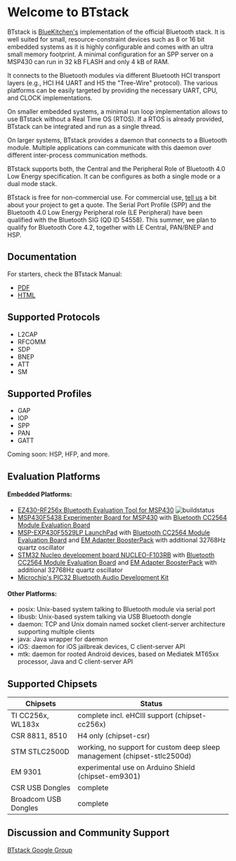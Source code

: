 # Welcome to BTstack

BTstack is [BlueKitchen's](http://bluekitchen-gmbh.com) implementation of the official Bluetooth stack. 
It is well suited for small, resource-constraint devices 
such as 8 or 16 bit embedded systems as it is highly configurable and comes with an ultra small memory footprint. 
A minimal configuration for an SPP server on a MSP430 can run in 32 kB FLASH and only 4 kB of RAM.

It connects to the Bluetooth modules via different Bluetooth HCI transport layers (e.g., HCI H4 UART and 
H5 the "Tree-Wire" protocol). The various platforms can be easily targeted by providing the necessary 
UART, CPU, and CLOCK implementations. 

On smaller embedded systems, a minimal run loop implementation allows to use BTstack without a Real Time OS (RTOS). 
If a RTOS is already provided, BTstack can be integrated and run as a single thread. 

On larger systems, BTstack provides a daemon that connects to a Bluetooth module. 
Multiple applications can communicate with this daemon over different inter-process communication methods.

BTstack supports both, the Central and the Peripheral Role of Bluetooth 4.0 Low Energy specification. 
It can be configures as both a single mode or a dual mode stack.

BTstack is free for non-commercial use. For commercial use, <a href="mailto:contact@bluekitchen-gmbh.com">tell us</a> 
a bit about your project to get a quote.
The Serial Port Profile (SPP) and the Bluetooth 4.0 Low Energy Peripheral role (LE Peripheral) have been qualified with 
the Bluetooth SIG (QD ID 54558). This summer, we plan to qualify for Bluetooth Core 4.2,
together with LE Central, PAN/BNEP and HSP.

## Documentation
For starters, check the BTstack Manual:
- [PDF](https://github.com/bluekitchen/btstack/raw/master/docs/manual/btstack-manual.pdf)
- [HTML](http://bluekitchen-gmbh.com/btstack/)

## Supported Protocols
* L2CAP            
* RFCOMM           
* SDP              
* BNEP             
* ATT              
* SM      


## Supported Profiles
* GAP              
* IOP              
* SPP              
* PAN              
* GATT             

Coming soon: HSP, HFP, and more.

## Evaluation Platforms

#### Embedded Platforms:      
* [EZ430-RF256x Bluetooth Evaluation Tool for MSP430](http://www.ti.com/tool/ez430-rf256x) ![buildstatus](https://buildbot.bluekitchen-gmbh.com/btstack/badges/badge.svg?builder=platform-ez430-rf2560)      
* [MSP430F5438 Experimenter Board for MSP430](http://www.ti.com/tool/msp-exp430f5438) with [Bluetooth CC2564 Module Evaluation Board](http://www.ti.com/tool/cc2564modnem)
* [MSP-EXP430F5529LP LaunchPad](http://www.ti.com/ww/en/launchpad/launchpads-msp430-msp-exp430f5529lp.html#tabs) with [Bluetooth CC2564 Module Evaluation Board](http://www.ti.com/tool/cc2564modnem) and [EM Adapter BoosterPack](http://www.ti.com/tool/boost-ccemadapter) with additional 32768Hz quartz oscillator   
* [STM32 Nucleo development board NUCLEO-F103RB](http://www.st.com/web/catalog/tools/FM116/SC959/SS1532/LN1847/PF259875) with [Bluetooth CC2564 Module Evaluation Board](http://www.ti.com/tool/cc2564modnem) and [EM Adapter BoosterPack](http://www.ti.com/tool/boost-ccemadapter) with additional 32768Hz quartz oscillator
* [Microchip's PIC32 Bluetooth Audio Development Kit](http://www.microchip.com/Developmenttools/ProductDetails.aspx?PartNO=DV320032)          

#### Other Platforms:     
* posix: Unix-based system talking to Bluetooth module via serial port   
* libusb: Unix-based system talking via USB Bluetooth dongle
* daemon: TCP and Unix domain named socket client-server architecture supporting multiple clients
* java: Java wrapper for daemon 
* iOS: daemon for iOS jailbreak devices, C client-server API
* mtk: daemon for rooted Android devices, based on Mediatek MT65xx processor, Java and C client-server API


## Supported Chipsets
Chipsets             | Status
--------------       | ------ 
TI CC256x, WL183x    | complete incl. eHCIll support (chipset-cc256x)
CSR 8811, 8510       | H4 only (chipset-csr)
STM STLC2500D        | working, no support for custom deep sleep management (chipset-stlc2500d)
EM 9301              | experimental use on Arduino Shield (chipset-em9301)
CSR USB Dongles      | complete
Broadcom USB Dongles | complete

## Discussion and Community Support
[BTstack Google Group](http://groups.google.com/group/btstack-dev)
